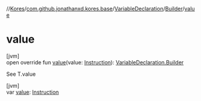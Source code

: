//[Kores](../../../../index.md)/[com.github.jonathanxd.kores.base](../../index.md)/[VariableDeclaration](../index.md)/[Builder](index.md)/[value](value.md)

# value

[jvm]\
open override fun [value](value.md)(value: [Instruction](../../../com.github.jonathanxd.kores/-instruction/index.md)): [VariableDeclaration.Builder](index.md)

See T.value

[jvm]\
var [value](value.md): [Instruction](../../../com.github.jonathanxd.kores/-instruction/index.md)
